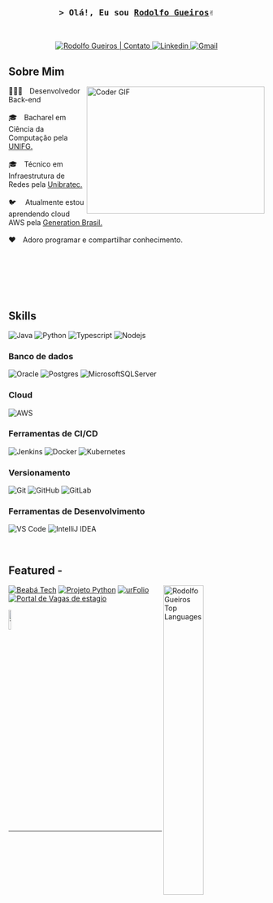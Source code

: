 <!-- Intro --> 
<h3 align="center">
        <samp>&gt; Olá!, Eu sou
                <b><a target="_blank" href="https://medium.com/@rodollfo.marques">Rodolfo Gueiros</a>✌️</b 
        </samp>
</h3>
<br />
<p align="center">
	<a href="https://api.whatsapp.com/send/?phone=5511983790545&text=Ol%C3%A1%2C+vi+o+seu+perfil+no+github.&type=phone_number&app_absent=0" target="_blank">
		<img src="https://img.shields.io/badge/WhatsApp-25D366?style=for-the-badge&logo=whatsapp&logoColor=white" alt="Rodolfo Gueiros | Contato"/>
	</a>
	<a href="https://www.linkedin.com/in/rodolfogueiros/" target="_blank">
		<img src="https://img.shields.io/badge/LinkedIn-0077B5?style=for-the-badge&logo=linkedin&logoColor=white" alt="Linkedin"/>
	</a>
	<a href="mailto:rodollfo.marques@gmail.com" target="blank">
		<img src="https://img.shields.io/badge/Gmail-D14836?style=for-the-badge&logo=gmail&logoColor=white" alt="Gmail" />
	</a>
</p>

<!-- About Section -->
 ## Sobre Mim
  
  <p align="left" >
		<a href="https://www.linkedin.com/in/rodolfogueiros/" target="_blank">
			<img align="right" alt="Coder GIF" height=250 width=350 src="https://cdn.dribbble.com/users/730703/screenshots/6581243/avento.gif" />
		</a>
 👨🏻‍💻&emsp;Desenvolvedor Back-end<br/><br/>
 🎓&emsp;Bacharel em Ciência da Computação pela <a href="https://www.unifg.edu.br/graduacao/ciencia-da-computacao/" target="_blank">UNIFG.</a><br/><br/>
 🎓&emsp;Técnico em Infraestrutura de Redes pela <a href="http://unibratec.edu.br/faculdade/" target="_blank">Unibratec.</a><br/><br/>		
 🐦 &emsp;Atualmente estou aprendendo cloud AWS pela <a href="https://brazil.generation.org/" target="_blank">Generation Brasil.</a><br/><br/> 
 ❤️&emsp;Adoro programar e compartilhar conhecimento.<br/><br/>
 <!--📞&emsp;Fale comigo: <a href="https://api.whatsapp.com/send/?phone=5511983790545&text=Ol%C3%A1%2C+vi+o+seu+perfil+no+github.&type=phone_number&app_absent=0">
  <img alt="Rodolfo Gueiros | Contato" width="22px" src="https://upload.wikimedia.org/wikipedia/commons/6/6b/WhatsApp.svg" />
</a>--><br/>
</p>

<br/>
<br/>
<br/>

## Skills

![Java](https://img.shields.io/badge/java-%23ED8B00.svg?style=for-the-badge&logo=openjdk&logoColor=white)
![Python](https://img.shields.io/badge/python-3670A0?style=for-the-badge&logo=python&logoColor=ffdd54)
![Typescript](https://img.shields.io/badge/Typescript-007acc?style=for-the-badge&labelColor=black&logo=typescript&logoColor=007acc)
![Nodejs](https://img.shields.io/badge/Nodejs-3C873A?style=for-the-badge&labelColor=black&logo=node.js&logoColor=3C873A)

### Banco de dados

![Oracle](https://img.shields.io/badge/Oracle-F80000?style=for-the-badge&logo=oracle&logoColor=white)
![Postgres](https://img.shields.io/badge/postgres-%23316192.svg?style=for-the-badge&logo=postgresql&logoColor=white)
![MicrosoftSQLServer](https://img.shields.io/badge/Microsoft%20SQL%20Server-CC2927?style=for-the-badge&logo=microsoft%20sql%20server&logoColor=white)

### Cloud
![AWS](https://img.shields.io/badge/AWS-%23FF9900.svg?style=for-the-badge&logo=amazon-aws&logoColor=white)

### Ferramentas de CI/CD

![Jenkins](https://img.shields.io/badge/jenkins-%232C5263.svg?style=for-the-badge&logo=jenkins&logoColor=white)
![Docker](https://img.shields.io/badge/docker-%230db7ed.svg?style=for-the-badge&logo=docker&logoColor=white)
![Kubernetes](https://img.shields.io/badge/kubernetes-%23326ce5.svg?style=for-the-badge&logo=kubernetes&logoColor=white)

### Versionamento

![Git](https://img.shields.io/badge/Git-F05032?style=for-the-badge&logo=git&logoColor=white)
![GitHub](https://img.shields.io/badge/github-%23121011.svg?style=for-the-badge&logo=github&logoColor=white)
![GitLab](https://img.shields.io/badge/gitlab-%23181717.svg?style=for-the-badge&logo=gitlab&logoColor=white)

### Ferramentas de Desenvolvimento
![VS Code](https://img.shields.io/badge/VS%20Code-0078d7.svg?style=for-the-badge&logo=visual-studio-code&logoColor=white)
![IntelliJ IDEA](https://img.shields.io/badge/IntelliJIDEA-000000.svg?style=for-the-badge&logo=intellij-idea&logoColor=white)

<br/>

## Featured -
<p align="left" >
	<a href="https://github.com/RodolfoGueiros"><img align="right" alt="Rodolfo Gueiros Top Languages" src="https://denvercoder1-github-readme-stats.vercel.app/api/top-langs/?username=RodolfoGueiros&langs_count=8&theme=react&border_color=7F3FBF&bg_color=0D1117&title_color=F85D7F&icon_color=F8D866" width="39.5%"/>
	</a>	
	
 [![Beabá Tech](https://github-readme-stats.vercel.app/api/pin/?username=RodolfoGueiros&repo=beaba_tech&border_color=7F3FBF&bg_color=0D1117&title_color=C9D1D9&text_color=8B949E&icon_color=7F3FBF)](https://github.com/RodolfoGueiros/beaba_tech)
 [![Projeto Python](https://github-readme-stats.vercel.app/api/pin/?username=RodolfoGueiros&repo=PYTHON&border_color=7F3FBF&bg_color=0D1117&title_color=C9D1D9&text_color=8B949E&icon_color=7F3FBF)](https://github.com/RodolfoGueiros/PYTHON)
[![urFolio](https://github-readme-stats.vercel.app/api/pin/?username=RodolfoGueiros&repo=projeto-pix-save&border_color=7F3FBF&bg_color=0D1117&title_color=C9D1D9&text_color=8B949E&icon_color=7F3FBF)](https://github.com/RodolfoGueiros/projeto-pix-save)
[![Portal de Vagas de estagio](https://github-readme-stats.vercel.app/api/pin/?username=RodolfoGueiros&repo=SistemaVagasEstagiosFG&border_color=7F3FBF&bg_color=0D1117&title_color=C9D1D9&text_color=8B949E&icon_color=7F3FBF)](https://github.com/RodolfoGueiros/SistemaVagasEstagiosFG)
</p>

<p align="left">	
  <a href="https://github.com/RodolfoGueiros?tab=repositories" target="_blank"><img width="10%" alt="Todos repositórios" title="Todos repositórios" src="https://img.shields.io/badge/-All%20Repos-2962FF?style=for-the-badge&logo=koding&logoColor=white"/></a>
</p>

<br/>
<hr/>
<br/>
